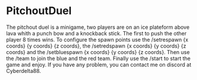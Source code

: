 # PitchoutDuel
The pitchout duel is a minigame, two players are on an ice plateform above lava whith a punch bow and a knockback stick. The first to push the other player 8
times wins.
To configure the spawn points use the /setrespawn {x coords} {y coords} {z coords}, the /setredspawn  {x coords} {y coords} {z coords} and the /setbluespawn {x coords} {y coords} {z coords}. Then use the /team to join the blue and the red team. Finally use the /start to start the game and enjoy.
If you have any problem, you can contact me on discord at Cyberdelta88.
